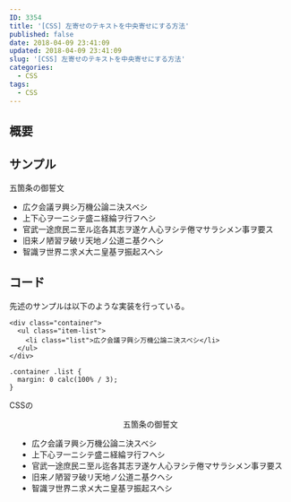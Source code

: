 ```yaml
---
ID: 3354
title: '[CSS] 左寄せのテキストを中央寄せにする方法'
published: false
date: 2018-04-09 23:41:09
updated: 2018-04-09 23:41:09
slug: '[CSS] 左寄せのテキストを中央寄せにする方法'
categories:
  - CSS
tags:
  - CSS
---
```

## 概要


<!--more-->

## サンプル

<div class="sandbox">
<div class="sandbox-container">
  <span class="sandbox-heading">五箇条の御誓文</span>
  <ul class="item-list">
    <li>広ク会議ヲ興シ万機公論ニ決スベシ</li>
    <li>上下心ヲ一ニシテ盛ニ経綸ヲ行フヘシ</li>
    <li>官武一途庶民ニ至ル迄各其志ヲ遂ケ人心ヲシテ倦マサラシメン事ヲ要ス</li>
    <li>旧来ノ陋習ヲ破リ天地ノ公道ニ基クヘシ</li>
    <li>智識ヲ世界ニ求メ大ニ皇基ヲ振起スヘシ</li>
  </ul>
</div>
</div>

## コード

先述のサンプルは以下のような実装を行っている。

```language-html
<div class="container">
  <ul class="item-list">
    <li class="list">広ク会議ヲ興シ万機公論ニ決スベシ</li>
  </ul>
</div>
```

```language-css
.container .list {
  margin: 0 calc(100% / 3);
}
```

CSSの

<div class="sandbox">
<div style="text-align: center;">
  <span class="sandbox-heading">五箇条の御誓文</span>
  <ul style="text-align: left;display: inline-block;">
    <li>広ク会議ヲ興シ万機公論ニ決スベシ</li>
    <li>上下心ヲ一ニシテ盛ニ経綸ヲ行フヘシ</li>
    <li>官武一途庶民ニ至ル迄各其志ヲ遂ケ人心ヲシテ倦マサラシメン事ヲ要ス</li>
    <li>旧来ノ陋習ヲ破リ天地ノ公道ニ基クヘシ</li>
    <li>智識ヲ世界ニ求メ大ニ皇基ヲ振起スヘシ</li>
  </ul>
</div>
</div>